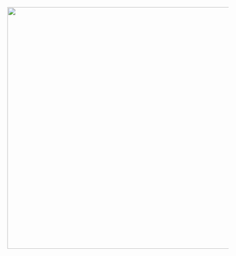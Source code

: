 <p align="center">
  <img width="890" height="550" src ="https://upload.wikimedia.org/wikipedia/en/thumb/c/c3/Flag_of_France.svg/1200px-Flag_of_France.svg.png">
</p>

